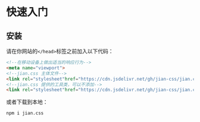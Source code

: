 # 快速入门
## 安装
请在你网站的`</head>`标签之前加入以下代码：
```html
<!--在移动设备上做出适当的响应行为-->
<meta name="viewport">
<!--jian.css 主体文件-->
<link rel="stylesheet"href="https://cdn.jsdelivr.net/gh/jian-css/jian.css@master/main.min.css">
<!--jian.css 提供的工具类，可以不添加-->
<link rel="stylesheet"href="https://cdn.jsdelivr.net/gh/jian-css/jian.css@master/tools.min.css">
```
或者下载到本地：
```bash
npm i jian.css
```
